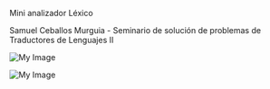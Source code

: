 Mini analizador Léxico

Samuel Ceballos Murguia - Seminario de solución de problemas de Traductores de Lenguajes II

![My Image](/Analizador%20l%C3%A9xico/images/Mini%201.png)

![My Image](/Analizador%20l%C3%A9xico/images/Mini%202.png)

